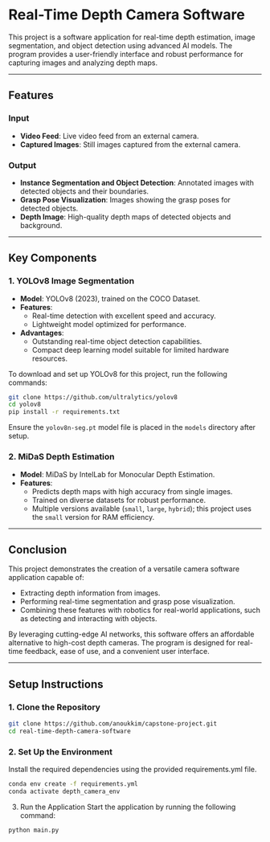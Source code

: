 # Real-Time Depth Camera Software

This project is a software application for real-time depth estimation, image segmentation, and object detection using advanced AI models. The program provides a user-friendly interface and robust performance for capturing images and analyzing depth maps.

---

## Features

### Input
- **Video Feed**: Live video feed from an external camera.
- **Captured Images**: Still images captured from the external camera.

### Output
- **Instance Segmentation and Object Detection**: Annotated images with detected objects and their boundaries.
- **Grasp Pose Visualization**: Images showing the grasp poses for detected objects.
- **Depth Image**: High-quality depth maps of detected objects and background.

---

## Key Components

### 1. **YOLOv8 Image Segmentation**
- **Model**: YOLOv8 (2023), trained on the COCO Dataset.
- **Features**:
  - Real-time detection with excellent speed and accuracy.
  - Lightweight model optimized for performance.
- **Advantages**:
  - Outstanding real-time object detection capabilities.
  - Compact deep learning model suitable for limited hardware resources.

To download and set up YOLOv8 for this project, run the following commands:

```bash
git clone https://github.com/ultralytics/yolov8
cd yolov8
pip install -r requirements.txt
```
Ensure the `yolov8n-seg.pt` model file is placed in the `models` directory after setup.

### 2. **MiDaS Depth Estimation**
- **Model**: MiDaS by IntelLab for Monocular Depth Estimation.
- **Features**:
  - Predicts depth maps with high accuracy from single images.
  - Trained on diverse datasets for robust performance.
  - Multiple versions available (`small`, `large`, `hybrid`); this project uses the `small` version for RAM efficiency.

---

## Conclusion

This project demonstrates the creation of a versatile camera software application capable of:
- Extracting depth information from images.
- Performing real-time segmentation and grasp pose visualization.
- Combining these features with robotics for real-world applications, such as detecting and interacting with objects.

By leveraging cutting-edge AI networks, this software offers an affordable alternative to high-cost depth cameras. The program is designed for real-time feedback, ease of use, and a convenient user interface.

---

## Setup Instructions

### 1. **Clone the Repository**
```bash
git clone https://github.com/anoukkim/capstone-project.git
cd real-time-depth-camera-software
```

### 2. Set Up the Environment
Install the required dependencies using the provided requirements.yml file.

```bash
conda env create -f requirements.yml
conda activate depth_camera_env
```

3. Run the Application
Start the application by running the following command:

```bash
python main.py
```
